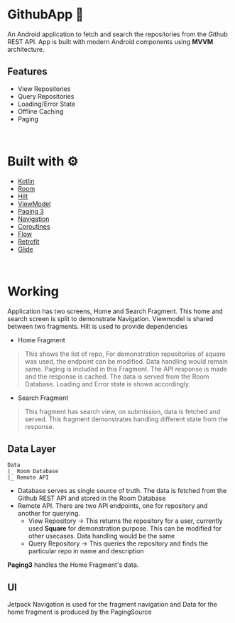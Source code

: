 # GithubApp 📱
An Android application to fetch and search the repositories from the Github REST API. App is built with modern Android components using **MVVM** architecture.
## Features
- View Repositories
- Query Repositories
- Loading/Error State
- Offline Caching
- Paging

<br />

# Built with ⚙️
- [Kotlin](https://kotlinlang.org/)
- [Room](https://developer.android.com/topic/libraries/architecture/room)
- [Hilt](https://developer.android.com/training/dependency-injection/hilt-android)
- [ViewModel](https://developer.android.com/topic/libraries/architecture/viewmodel)
- [Paging 3](https://developer.android.com/topic/libraries/architecture/paging/v3-overview)
- [Navigation](https://developer.android.com/guide/navigation)
- [Coroutines](https://kotlinlang.org/docs/reference/coroutines-overview.html)
- [Flow](https://kotlinlang.org/docs/reference/coroutines/flow.html)
- [Retrofit](https://square.github.io/retrofit/)
- [Glide](https://github.com/bumptech/glide)

<br />

# Working

Application has two screens, Home and Search Fragment. This home and search screen is split to demonstrate Navigation. Viewmodel is shared between two fragments.
Hilt is used to provide dependencies

- Home Fragment 
> This shows the list of repo, For demonstration repositories of square was used, the endpoint can be modified. Data handling would remain same. Paging is included in this Fragment. The API response is made and the response is cached. The data is served from the Room Database. Loading and Error state is shown accordingly.
- Search Fragment 
> This fragment has search view, on submission, data is fetched and served. This fragment demonstrates handling different state from the response.


## Data Layer
```
Data                             
|_ Room Database                      
|_ Remote API     
```        

- Database serves as single source of truth. The data is fetched from the Github REST API and stored in the Room Database
- Remote API. There are two API endpoints, one for repository and another for querying.
  - View Repository -> This returns the repository for a user, currently used **Square** for demonstration purpose. This can be modified for other usecases. Data handling would be the same
  - Query Repository -> This queries the repository and finds the particular repo in name and description 

**Paging3** handles the Home Fragment's data.

## UI
Jetpack Navigation is used for the fragment navigation and Data for the home fragment is produced by the PagingSource

